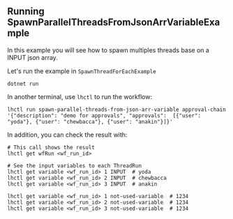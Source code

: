 ## Running SpawnParallelThreadsFromJsonArrVariableExample

In this example you will see how to spawn multiples threads base on a INPUT json array.

Let's run the example in `SpawnThreadForEachExample`

```
dotnet run
```

In another terminal, use `lhctl` to run the workflow:

```
lhctl run spawn-parallel-threads-from-json-arr-variable approval-chain '{"description": "demo for approvals", "approvals":  [{"user": "yoda"}, {"user": "chewbacca"}, {"user": "anakin"}]}'
```

In addition, you can check the result with:

```
# This call shows the result
lhctl get wfRun <wf_run_id>

# See the input variables to each ThreadRun
lhctl get variable <wf_run_id> 1 INPUT  # yoda
lhctl get variable <wf_run_id> 2 INPUT  # chewbacca
lhctl get variable <wf_run_id> 3 INPUT  # anakin

lhctl get variable <wf_run_id> 1 not-used-variable  # 1234
lhctl get variable <wf_run_id> 2 not-used-variable  # 1234
lhctl get variable <wf_run_id> 3 not-used-variable  # 1234
```
